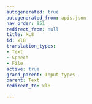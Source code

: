 ```yaml
---
autogenerated: true
autogenerated_from: apis.json
nav_order: 951
redirect_from: null
title: XL8
id: xl8
translation_types:
- Text
- Speech
- File
active: true
grand_parent: Input types
parent: Text
redirect_to: xl8

---
```


